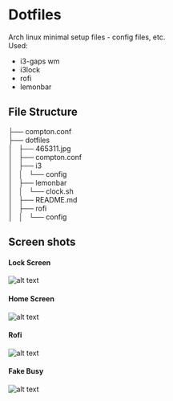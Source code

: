 # Dotfiles 
Arch linux minimal setup files - config files, etc.
<br>
Used:
<br>
* i3-gaps wm
* i3lock
* rofi
* lemonbar

## File Structure ##
├── compton.conf <br>
├── dotfiles <br>
│   ├── 465311.jpg <br>
│   ├── compton.conf <br>
│   ├── i3 <br>
│   │   └── config <br>
│   ├── lemonbar <br>
│   │   └── clock.sh <br>
│   ├── README.md <br>
│   ├── rofi <br>
│   │   └── config <br>

## Screen shots ##

#### Lock Screen ####
![alt text](https://github.com/akhilcjacob/dotfiles/blob/master/lockscreen.png)

#### Home Screen ####
![alt text](https://github.com/akhilcjacob/dotfiles/blob/master/only_terminal.png)

#### Rofi ####
![alt text](https://github.com/akhilcjacob/dotfiles/blob/master/rofi.png)

#### Fake Busy ####
![alt text](https://github.com/akhilcjacob/dotfiles/blob/master/terminal_chrome.png)


